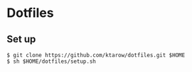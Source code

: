 # Dotfiles

## Set up
```
$ git clone https://github.com/ktarow/dotfiles.git $HOME
$ sh $HOME/dotfiles/setup.sh
```
